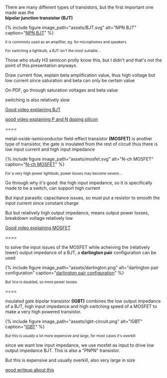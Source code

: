 There are many different types of transistors, but the first important one made
was the <br/>**bipolar junction transistor (BJT)**

{% include figure
image_path="assets/BJT.svg"
alt="NPN BJT"
caption="[NPN BJT](https://commons.wikimedia.org/wiki/File:BJT_NPN_symbol_(case).svg)"
%}

<span class="fragment"><small>It is commonly used as an amplifier, eg. for
microphones and speakers</small></span>

<span class="fragment"><small>For switching a lightbulb, a BJT isn't the most
suitable...</small></span>

<aside class="notes" markdown=1>

Those who study H3 semicon prolly know this, but I didn't and that's not the
point of this presentation anyways.

Draw current flow, explain beta amplification value, thus high voltage but low
current since saturation and beta can only be certain value

On PDF, go through saturation voltages and beta value

switching is also relatively slow

[Good video explaining BJT](https://www.youtube.com/watch?v=WRm2oUw4owE)

[good video explaining P and N doping silicon](https://www.youtube.com/watch?v=IcrBqCFLHIY)

</aside>

====

metal–oxide–semiconductor field-effect transistor **(MOSFET)** is another type
of transistor, the gate is insulated from the rest of circuit thus there is low
input current and high input impedance

{% include figure
image_path="assets/mosfet.svg"
alt="N-ch MOSFET"
caption="[N-ch MOSFET](https://commons.wikimedia.org/wiki/File:IGFET_N-Ch_Enh_Labelled.svg)"
%}

<span class="fragment"><small>For a very high power lightbulb, power losses may
become severe...</small></span>

<aside class="notes" markdown=1>

Go through why it's good: the high input impedance, so it is specifically made
to be a switch, can support high current

But input parasitic capacitance issues, so must put a resistor to smooth the
input current since constant charge

But but relatively high output impedance, means output power losses, breakdown
voltage relatively low

[Good video explaining MOSFET](https://www.youtube.com/watch?v=o4_NeqlJgOs)

</aside>

====

to solve the input issues of the MOSFET while acheiving the (relatively lower)
output impedance of a BJT, a **darlington pair** configuration can be used

{% include figure
image_path="assets/darlington.png"
alt="darlington pair configuration"
caption="[darlington pair configuration](https://circuitdigest.com/sites/default/files/inlineimages/u/Darlington-Transistor-Pair_0.png)"
%}

<span class="fragment"><small>But Vce is doubled, so more power
losses</small></span>

====

insulated gate bipolar transistor **(IGBT)** combines the low output impedance
of a BJT, high input impedance and high switching speed of a MOSFET to make a
very high powered transistor.

{% include figure
image_path="assets/igbt-circuit.png"
alt="IGBT"
caption="[IGBT](https://www.electronics-tutorials.ws/power/insulated-gate-bipolar-transistor.html)"
%}

<span class="fragment"><small>But this is usually a lot more expensive and
large, for most cases it's overkill</small></span>

<aside class="notes" markdown=1>

since we want low input impedance, we use mosfet as input to drive low output
impedance BJT. This is also a "PNPN" transistor.

But this is expensive and usually overkill, also very large in size

[good writeup about this](https://www.electronics-tutorials.ws/power/insulated-gate-bipolar-transistor.html)

</aside>
